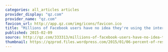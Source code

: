 ```yaml
---
categories: all_articles articles
provider_display: "qz.com"
provider_name: "qz.com"
favicon_url: http://app.qz.com/img/icons/favicon.ico
title: "Millions of Facebook users have no idea they're using the internet"
published: 2015-02-09
source: http://qz.com/333313/milliions-of-facebook-users-have-no-idea-theyre-using-the-internet/
thumbnail: https://qzprod.files.wordpress.com/2015/01/06-percent-of-respondents-who-agree-with-the-following-statement-facebook-is-the-internet-_chartbuilder.png?w=640
---
```

